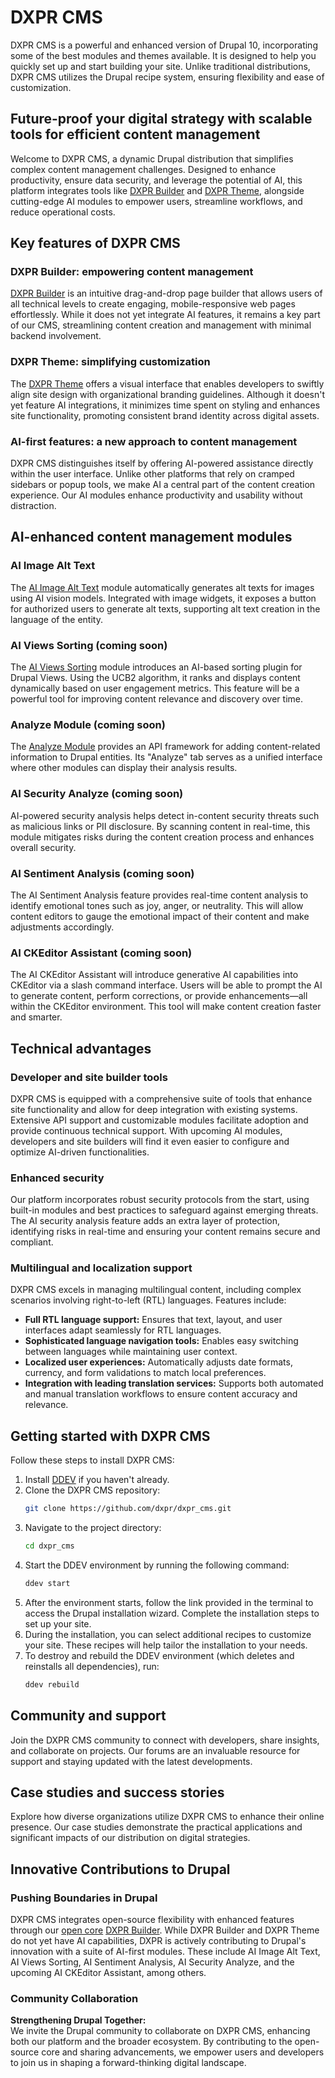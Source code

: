 # DXPR CMS

DXPR CMS is a powerful and enhanced version of Drupal 10, incorporating some of the best modules and themes available. It is designed to help you quickly set up and start building your site. Unlike traditional distributions, DXPR CMS utilizes the Drupal recipe system, ensuring flexibility and ease of customization.

## Future-proof your digital strategy with scalable tools for efficient content management

Welcome to DXPR CMS, a dynamic Drupal distribution that simplifies complex content management challenges. Designed to enhance productivity, ensure data security, and leverage the potential of AI, this platform integrates tools like [DXPR Builder](https://www.drupal.org/project/dxpr_builder) and [DXPR Theme](https://www.drupal.org/project/dxpr_theme), alongside cutting-edge AI modules to empower users, streamline workflows, and reduce operational costs.

## Key features of DXPR CMS

### DXPR Builder: empowering content management

[DXPR Builder](https://www.drupal.org/project/dxpr_builder) is an intuitive drag-and-drop page builder that allows users of all technical levels to create engaging, mobile-responsive web pages effortlessly. While it does not yet integrate AI features, it remains a key part of our CMS, streamlining content creation and management with minimal backend involvement.

### DXPR Theme: simplifying customization

The [DXPR Theme](https://www.drupal.org/project/dxpr_theme) offers a visual interface that enables developers to swiftly align site design with organizational branding guidelines. Although it doesn't yet feature AI integrations, it minimizes time spent on styling and enhances site functionality, promoting consistent brand identity across digital assets.

### AI-first features: a new approach to content management

DXPR CMS distinguishes itself by offering AI-powered assistance directly within the user interface. Unlike other platforms that rely on cramped sidebars or popup tools, we make AI a central part of the content creation experience. Our AI modules enhance productivity and usability without distraction.

## AI-enhanced content management modules

### AI Image Alt Text

The [AI Image Alt Text](https://www.drupal.org/project/ai_image_alt_text) module automatically generates alt texts for images using AI vision models. Integrated with image widgets, it exposes a button for authorized users to generate alt texts, supporting alt text creation in the language of the entity.

### AI Views Sorting (coming soon)

The [AI Views Sorting](https://www.drupal.org/project/ai_sorting) module introduces an AI-based sorting plugin for Drupal Views. Using the UCB2 algorithm, it ranks and displays content dynamically based on user engagement metrics. This feature will be a powerful tool for improving content relevance and discovery over time.

### Analyze Module (coming soon)

The [Analyze Module](https://www.drupal.org/project/analyze) provides an API framework for adding content-related information to Drupal entities. Its "Analyze" tab serves as a unified interface where other modules can display their analysis results.

### AI Security Analyze (coming soon)

AI-powered security analysis helps detect in-content security threats such as malicious links or PII disclosure. By scanning content in real-time, this module mitigates risks during the content creation process and enhances overall security.

### AI Sentiment Analysis (coming soon)

The AI Sentiment Analysis feature provides real-time content analysis to identify emotional tones such as joy, anger, or neutrality. This will allow content editors to gauge the emotional impact of their content and make adjustments accordingly.

### AI CKEditor Assistant (coming soon)

The AI CKEditor Assistant will introduce generative AI capabilities into CKEditor via a slash command interface. Users will be able to prompt the AI to generate content, perform corrections, or provide enhancements—all within the CKEditor environment. This tool will make content creation faster and smarter.

## Technical advantages

### Developer and site builder tools

DXPR CMS is equipped with a comprehensive suite of tools that enhance site functionality and allow for deep integration with existing systems. Extensive API support and customizable modules facilitate adoption and provide continuous technical support. With upcoming AI modules, developers and site builders will find it even easier to configure and optimize AI-driven functionalities.

### Enhanced security

Our platform incorporates robust security protocols from the start, using built-in modules and best practices to safeguard against emerging threats. The AI security analysis feature adds an extra layer of protection, identifying risks in real-time and ensuring your content remains secure and compliant.

### Multilingual and localization support

DXPR CMS excels in managing multilingual content, including complex scenarios involving right-to-left (RTL) languages. Features include:

- **Full RTL language support:** Ensures that text, layout, and user interfaces adapt seamlessly for RTL languages.
- **Sophisticated language navigation tools:** Enables easy switching between languages while maintaining user context.
- **Localized user experiences:** Automatically adjusts date formats, currency, and form validations to match local preferences.
- **Integration with leading translation services:** Supports both automated and manual translation workflows to ensure content accuracy and relevance.

## Getting started with DXPR CMS

Follow these steps to install DXPR CMS:

1. Install [DDEV](https://ddev.com/) if you haven't already.
2. Clone the DXPR CMS repository:
   ```bash
   git clone https://github.com/dxpr/dxpr_cms.git
   ```
3. Navigate to the project directory:
   ```bash
   cd dxpr_cms
   ```
4. Start the DDEV environment by running the following command:
   ```bash
   ddev start
   ```
5. After the environment starts, follow the link provided in the terminal to access the Drupal installation wizard. Complete the installation steps to set up your site.
6. During the installation, you can select additional recipes to customize your site. These recipes will help tailor the installation to your needs.
7. To destroy and rebuild the DDEV environment (which deletes and reinstalls all dependencies), run:
   ```bash
   ddev rebuild
   ```

## Community and support

Join the DXPR CMS community to connect with developers, share insights, and collaborate on projects. Our forums are an invaluable resource for support and staying updated with the latest developments.

## Case studies and success stories

Explore how diverse organizations utilize DXPR CMS to enhance their online presence. Our case studies demonstrate the practical applications and significant impacts of our distribution on digital strategies.

## Innovative Contributions to Drupal

### Pushing Boundaries in Drupal

DXPR CMS integrates open-source flexibility with enhanced features through our [open core](https://en.wikipedia.org/wiki/Open-core_model) [DXPR Builder](https://www.drupal.org/project/dxpr_builder). While DXPR Builder and DXPR Theme do not yet have AI capabilities, DXPR is actively contributing to Drupal's innovation with a suite of AI-first modules. These include AI Image Alt Text, AI Views Sorting, AI Sentiment Analysis, AI Security Analyze, and the upcoming AI CKEditor Assistant, among others.

### Community Collaboration

**Strengthening Drupal Together:**  
We invite the Drupal community to collaborate on DXPR CMS, enhancing both our platform and the broader ecosystem. By contributing to the open-source core and sharing advancements, we empower users and developers to join us in shaping a forward-thinking digital landscape.

